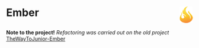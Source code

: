 <h1  align="left">
    <p><strong>Ember</strong><img align="right" src="src/Ember.Web/Ember.Web.Client/wwwroot/img/fire1.png" width="35" height="45">
</h1>

<strong>Note to the project!</strong> *Refactoring was carried out on the old project*
    [TheWayToJunior-Ember](https://github.com/TheWayToJunior/Ember)
